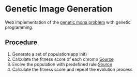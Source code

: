 # Genetic Image Generation

Web implementation of the [genetic mona problem](https://rogerjohansson.blog/2008/12/07/genetic-programming-evolution-of-mona-lisa/) with genetic programming.

## Procedure

1. Generate a set of population(app init)
2. Calculate the fitness score of each chromo [Source](https://github.com/marklai1998/genetic-image-generation/blob/master/src/genetic/worker.ts)
3. Evolve the population with predefined rule [Source](https://github.com/marklai1998/genetic-image-generation/tree/master/src/genetic/evolveScheme)
4. Calculate the fitness score and repeat the evolution process
